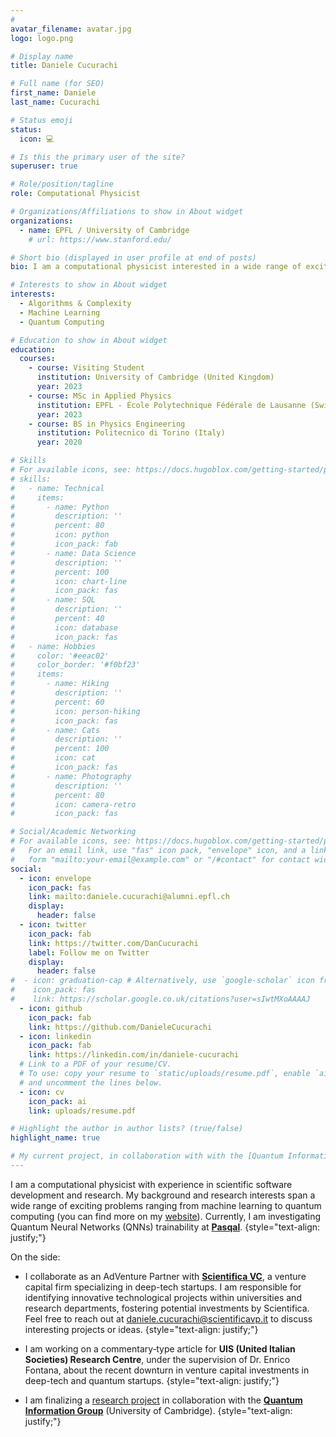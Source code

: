 ```yaml
---
#
avatar_filename: avatar.jpg
logo: logo.png

# Display name
title: Daniele Cucurachi

# Full name (for SEO)
first_name: Daniele
last_name: Cucurachi

# Status emoji
status:
  icon: 💻

# Is this the primary user of the site?
superuser: true

# Role/position/tagline
role: Computational Physicist

# Organizations/Affiliations to show in About widget
organizations:
  - name: EPFL / University of Cambridge
    # url: https://www.stanford.edu/

# Short bio (displayed in user profile at end of posts)
bio: I am a computational physicist interested in a wide range of exciting problems ranging from machine learning to quantum computing. On the side, I collaborate with [Scientifica VC](https://scientifica.vc/#/en/home), a venture capital firm specializing in deep tech startups.

# Interests to show in About widget
interests:
  - Algorithms & Complexity
  - Machine Learning
  - Quantum Computing

# Education to show in About widget
education:
  courses:
    - course: Visiting Student
      institution: University of Cambridge (United Kingdom)
      year: 2023
    - course: MSc in Applied Physics
      institution: EPFL - École Polytechnique Fédérale de Lausanne (Switzerland)
      year: 2023
    - course: BS in Physics Engineering
      institution: Politecnico di Torino (Italy)
      year: 2020

# Skills
# For available icons, see: https://docs.hugoblox.com/getting-started/page-builder/#icons
# skills:
#   - name: Technical
#     items:
#       - name: Python
#         description: ''
#         percent: 80
#         icon: python
#         icon_pack: fab
#       - name: Data Science
#         description: ''
#         percent: 100
#         icon: chart-line
#         icon_pack: fas
#       - name: SQL
#         description: ''
#         percent: 40
#         icon: database
#         icon_pack: fas
#   - name: Hobbies
#     color: '#eeac02'
#     color_border: '#f0bf23'
#     items:
#       - name: Hiking
#         description: ''
#         percent: 60
#         icon: person-hiking
#         icon_pack: fas
#       - name: Cats
#         description: ''
#         percent: 100
#         icon: cat
#         icon_pack: fas
#       - name: Photography
#         description: ''
#         percent: 80
#         icon: camera-retro
#         icon_pack: fas

# Social/Academic Networking
# For available icons, see: https://docs.hugoblox.com/getting-started/page-builder/#icons
#   For an email link, use "fas" icon pack, "envelope" icon, and a link in the
#   form "mailto:your-email@example.com" or "/#contact" for contact widget.
social:
  - icon: envelope
    icon_pack: fas
    link: mailto:daniele.cucurachi@alumni.epfl.ch
    display:
      header: false
  - icon: twitter
    icon_pack: fab
    link: https://twitter.com/DanCucurachi
    label: Follow me on Twitter
    display:
      header: false
#  - icon: graduation-cap # Alternatively, use `google-scholar` icon from `ai` icon pack
#    icon_pack: fas
#    link: https://scholar.google.co.uk/citations?user=sIwtMXoAAAAJ
  - icon: github
    icon_pack: fab
    link: https://github.com/DanieleCucurachi
  - icon: linkedin
    icon_pack: fab
    link: https://linkedin.com/in/daniele-cucurachi
  # Link to a PDF of your resume/CV.
  # To use: copy your resume to `static/uploads/resume.pdf`, enable `ai` icons in `params.yaml`,
  # and uncomment the lines below.
  - icon: cv
    icon_pack: ai
    link: uploads/resume.pdf

# Highlight the author in author lists? (true/false)
highlight_name: true

# My current project, in collaboration with with the [Quantum Information Group](https://www.qi.phy.cam.ac.uk/) at the University of Cambridge, focuses on the development of a quantum algorithm for optimizing quantum proposal distributions in quantum Markov chain Monte Carlo.
---
```


I am a computational physicist with experience in scientific software development and research. My background and research interests span a wide range of exciting problems ranging from machine learning to quantum computing (you can find more on my [website](https://danielecucurachi.github.io/personal-website/)). Currently, I am investigating Quantum Neural Networks (QNNs) trainability at [**Pasqal**](https://www.pasqal.com/).
{style="text-align: justify;"}

On the side:

- I collaborate as an AdVenture Partner with [**Scientifica VC**](https://scientifica.vc/#/en/home), a venture capital firm specializing in deep-tech startups. I am responsible for identifying innovative technological projects within universities and research departments, fostering potential investments by Scientifica. Feel free to reach out at [daniele.cucurachi@scientificavp.it](mailto:daniele.cucurachi@scientificavp.it) to discuss interesting projects or ideas.
{style="text-align: justify;"}

- I am working on a commentary‑type article for **UIS (United Italian Societies) Research Centre**, under the supervision of Dr. Enrico Fontana, about the recent downturn in venture capital investments in deep-tech and quantum startups.
{style="text-align: justify;"}

- I am finalizing a [research project](https://danielecucurachi.github.io/personal-website/project/qmcmc/) in collaboration with the [**Quantum Information Group**](https://www.qi.phy.cam.ac.uk/) (University of Cambridge).
{style="text-align: justify;"}

